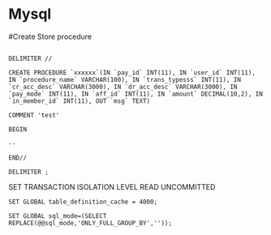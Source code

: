 # Mysql


#Create Store procedure


```DROP PROCEDURE xxxxxx;

DELIMITER //

CREATE PROCEDURE `xxxxxx`(IN `pay_id` INT(11), IN `user_id` INT(11), IN `procedure_name` VARCHAR(100), IN `trans_typesss` INT(11), IN `cr_acc_desc` VARCHAR(3000), IN `dr_acc_desc` VARCHAR(3000), IN `pay_mode` INT(11), IN `aff_id` INT(11), IN `amount` DECIMAL(10,2), IN `in_member_id` INT(11), OUT `msg` TEXT)

COMMENT 'test'

BEGIN

--   
    
END//

DELIMITER ;
```


SET TRANSACTION ISOLATION LEVEL READ UNCOMMITTED


```
SET GLOBAL table_definition_cache = 4000; 

SET GLOBAL sql_mode=(SELECT REPLACE(@@sql_mode,'ONLY_FULL_GROUP_BY',''));
```
